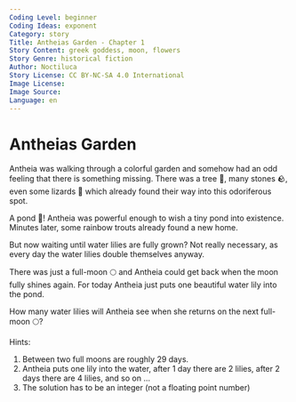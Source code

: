 ```yaml
---
Coding Level: beginner
Coding Ideas: exponent
Category: story
Title: Antheias Garden - Chapter 1
Story Content: greek goddess, moon, flowers
Story Genre: historical fiction
Author: Noctiluca
Story License: CC BY-NC-SA 4.0 International
Image License:
Image Source:
Language: en
---
```


# Antheias Garden

Antheia was walking through a colorful garden and somehow had an odd feeling
that there is something missing. There was a tree 🌳, many stones 🪨, even some
lizards 🦎 which already found their way into this odoriferous spot.

A pond 🌊! Antheia was powerful enough to wish a tiny pond into existence.
Minutes later, some rainbow trouts already found a new home.

But now waiting until water lilies are fully grown? Not really necessary, as
every day the water lilies double themselves anyway.

There was just a full-moon 🌕 and Antheia could get back when the moon fully
shines again. For today Antheia just puts one beautiful water lily into the
pond.

How many water lilies will Antheia see when she returns on the next full-moon
🌕?

Hints:

1. Between two full moons are roughly 29 days.
2. Antheia puts one lily into the water, after 1 day there are 2 lilies, after 2
   days there are 4 lilies, and so on ...
3. The solution has to be an integer (not a floating point number)

<div data-solution="536870912"></div>
